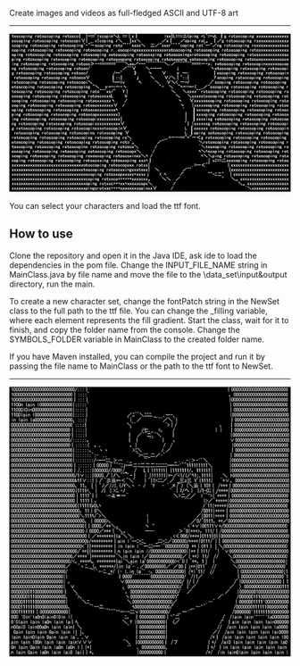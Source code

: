Create images and videos as full-fledged ASCII and UTF-8 art

---
![preview](https://github.com/AndreiIljuhin/ascii-2L/blob/master/preview0.gif)

You can select your characters and load the ttf font.

How to use
---
Clone the repository and open it in the Java IDE, ask ide to load the dependencies in the pom file. Change the INPUT_FILE_NAME string in MainClass.java by file name and move the file to the \data_set\input&output directory, run the main.

To create a new character set, change the fontPatch string in the NewSet class to the full path to the ttf file. You can change the _filling variable, where each element represents the fill gradient. Start the class, wait for it to finish, and copy the folder name from the console. Change the SYMBOLS_FOLDER variable in MainClass to the created folder name.

If you have Maven installed, you can compile the project and run it by passing the file name to MainClass or the path to the ttf font to NewSet.
***

![preview](https://github.com/AndreiIljuhin/ascii-2L/blob/master/preview2.png)
